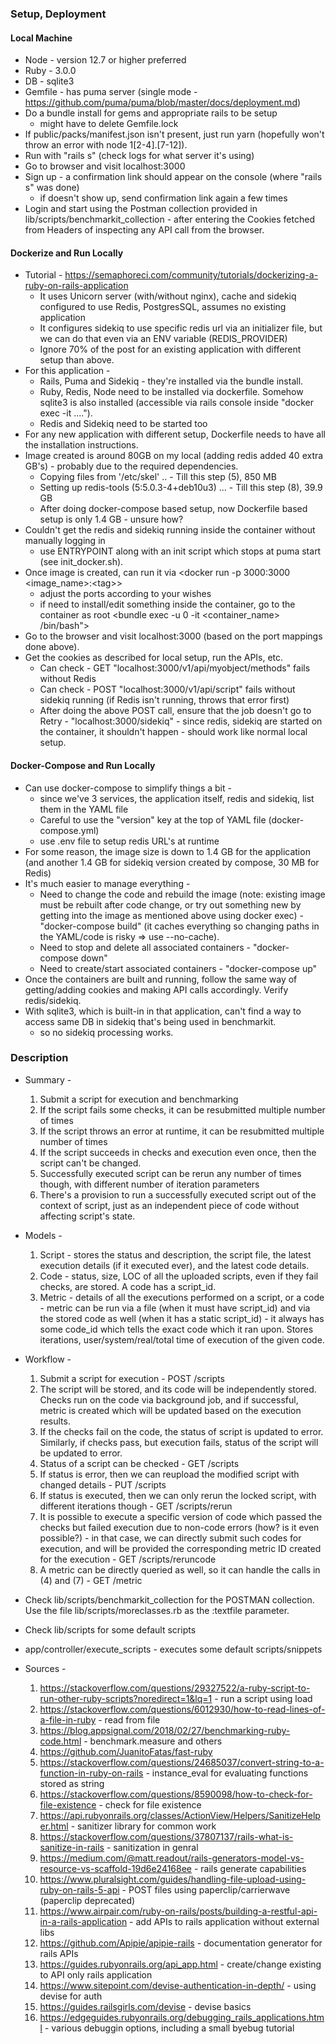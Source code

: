 ### Setup, Deployment
#### Local Machine
  * Node - version 12.7 or higher preferred
  * Ruby - 3.0.0
  * DB - sqlite3
  * Gemfile - has puma server (single mode - https://github.com/puma/puma/blob/master/docs/deployment.md)
  * Do a bundle install for gems and appropriate rails to be setup
    - might have to delete Gemfile.lock
  * If public/packs/manifest.json isn't present, just run yarn (hopefully won't throw an error with node 1[2-4].[7-12]).
  * Run with "rails s" (check logs for what server it's using)
  * Go to browser and visit localhost:3000
  * Sign up - a confirmation link should appear on the console (where "rails s" was done)
    - if doesn't show up, send confirmation link again a few times
  * Login and start using the Postman collection provided in lib/scripts/benchmarkit\_collection - after entering the Cookies fetched from Headers of inspecting any
    API call from the browser.

#### Dockerize and Run Locally
  * Tutorial - https://semaphoreci.com/community/tutorials/dockerizing-a-ruby-on-rails-application
    - It uses Unicorn server (with/without nginx), cache and sidekiq configured to use Redis, PostgresSQL, assumes no existing application
    - It configures sidekiq to use specific redis url via an initializer file, but we can do that even via an ENV variable (REDIS\_PROVIDER)
    - Ignore 70% of the post for an existing application with different setup than above.
  * For this application -
    - Rails, Puma and Sidekiq - they're installed via the bundle install.
    - Ruby, Redis, Node need to be installed via dockerfile. Somehow sqlite3 is also installed (accessible via rails console inside "docker exec -it ....").
    - Redis and Sidekiq need to be started too
  * For any new application with different setup, Dockerfile needs to have all the installation instructions.
  * Image created is around 80GB on my local (adding redis added 40 extra GB's) - probably due to the required dependencies.
    - Copying files from '/etc/skel' .. - Till this step (5), 850 MB
    - Setting up redis-tools (5:5.0.3-4+deb10u3) ... - Till this step (8), 39.9 GB
    - After doing docker-compose based setup, now Dockerfile based setup is only 1.4 GB - unsure how?
  * Couldn't get the redis and sidekiq running inside the container without manually logging in
    - use ENTRYPOINT along with an init script which stops at puma start (see init\_docker.sh).
  * Once image is created, can run it via \<docker run -p 3000:3000 \<image\_name\>:\<tag\>\>
    - adjust the ports according to your wishes
    - if need to install/edit something inside the container, go to the container as root \<bundle exec -u 0 -it \<container\_name\> /bin/bash"\>
  * Go to the browser and visit localhost:3000 (based on the port mappings done above).
  * Get the cookies as described for local setup, run the APIs, etc.
    - Can check - GET "localhost:3000/v1/api/myobject/methods" fails without Redis
    - Can check - POST "localhost:3000/v1/api/script" fails without sidekiq running (if Redis isn't running, throws that error first)
    - After doing the above POST call, ensure that the job doesn't go to Retry - "localhost:3000/sidekiq" - since redis, sidekiq are started on the container, it
      shouldn't happen - should work like normal local setup.

#### Docker-Compose and Run Locally
  * Can use docker-compose to simplify things a bit -
    - since we've 3 services, the application itself, redis and sidekiq, list them in the YAML file
    - Careful to use the "version" key at the top of YAML file (docker-compose.yml)
    - use .env file to setup redis URL's at runtime
  * For some reason, the image size is down to 1.4 GB for the application (and another 1.4 GB for sidekiq version created by compose, 30 MB for Redis) 
  * It's much easier to manage everything - 
    - Need to change the code and rebuild the image (note: existing image must be rebuilt after code change, or try out something new by getting into the image as
      mentioned above using docker exec) - "docker-compose build" (it caches everything so changing paths in the YAML/code is risky => use --no-cache).
    - Need to stop and delete all associated containers - "docker-compose down"
    - Need to create/start associated containers - "docker-compose up"
  * Once the containers are built and running, follow the same way of getting/adding cookies and making API calls accordingly. Verify redis/sidekiq.
  * With sqlite3, which is built-in in that application, can't find a way to access same DB in sidekiq that's being used in benchmarkit.
    - so no sidekiq processing works.

### Description
  * Summary - 
    1. Submit a script for execution and benchmarking
    2. If the script fails some checks, it can be resubmitted multiple number of times
    3. If the script throws an error at runtime, it can be resubmitted multiple number of times
    4. If the script succeeds in checks and execution even once, then the script can't be changed.
    5. Successfully executed script can be rerun any number of times though, with different number of iteration parameters
    6. There's a provision to run a successfully executed script out of the context of script, just as an independent piece of code without affecting script's state.

  * Models - 
    1. Script - stores the status and description, the script file, the latest execution details (if it executed ever), and the latest code details.
    2. Code - status, size, LOC of all the uploaded scripts, even if they fail checks, are stored. A code has a script\_id.
    3. Metric - details of all the executions performed on a script, or a code - metric can be run via a file (when it must have script\_id) and via the stored code as well (when it has a static script\_id) - it always has some code\_id which tells the exact code which it ran upon. Stores iterations, user/system/real/total time of execution of the given code.

  * Workflow - 
    1. Submit a script for execution - POST /scripts
    2. The script will be stored, and its code will be independently stored. Checks run on the code via background job, and if successful, metric is created which will be updated based on the execution results.
    3. If the checks fail on the code, the status of script is updated to error. Similarly, if checks pass, but execution fails, status of the script will be updated to error.
    4. Status of a script can be checked - GET /scripts
    5. If status is error, then we can reupload the modified script with changed details - PUT /scripts
    6. If status is executed, then we can only rerun the locked script, with different iterations though - GET /scripts/rerun
    7. It is possible to execute a specific version of code which passed the checks but failed execution due to non-code errors (how? is it even possible?) - in that case, we can directly submit such codes for execution, and will be provided the corresponding metric ID created for the execution - GET /scripts/reruncode
    8. A metric can be directly queried as well, so it can handle the calls in (4) and (7) - GET /metric

  * Check lib/scripts/benchmarkit\_collection for the POSTMAN collection. Use the file lib/scripts/moreclasses.rb as the :textfile parameter.
  * Check lib/scripts for some default scripts
  * app/controller/execute\_scripts - executes some default scripts/snippets

  * Sources - 
    1. https://stackoverflow.com/questions/29327522/a-ruby-script-to-run-other-ruby-scripts?noredirect=1&lq=1 - run a script using load
    2. https://stackoverflow.com/questions/6012930/how-to-read-lines-of-a-file-in-ruby - read from file
    3. https://blog.appsignal.com/2018/02/27/benchmarking-ruby-code.html - benchmark.measure and others
    4. https://github.com/JuanitoFatas/fast-ruby
    5. https://stackoverflow.com/questions/24685037/convert-string-to-a-function-in-ruby-on-rails - instance\_eval for evaluating functions stored as string
    6. https://stackoverflow.com/questions/8590098/how-to-check-for-file-existence - check for file existence
    7. https://api.rubyonrails.org/classes/ActionView/Helpers/SanitizeHelper.html - sanitizer library for common work
    8. https://stackoverflow.com/questions/37807137/rails-what-is-sanitize-in-rails - sanitization in genral
    9. https://medium.com/@matt.readout/rails-generators-model-vs-resource-vs-scaffold-19d6e24168ee - rails generate capabilities
    10. https://www.pluralsight.com/guides/handling-file-upload-using-ruby-on-rails-5-api - POST files using paperclip/carrierwave (paperclip deprecated)
    11. https://www.airpair.com/ruby-on-rails/posts/building-a-restful-api-in-a-rails-application - add APIs to rails application without external libs
    12. https://github.com/Apipie/apipie-rails - documentation generator for rails APIs
    13. https://guides.rubyonrails.org/api_app.html - create/change existing to API only rails application
    14. https://www.sitepoint.com/devise-authentication-in-depth/ - using devise for auth
    15. https://guides.railsgirls.com/devise - devise basics
    16. https://edgeguides.rubyonrails.org/debugging_rails_applications.html - various debuggin options, including a small byebug tutorial
